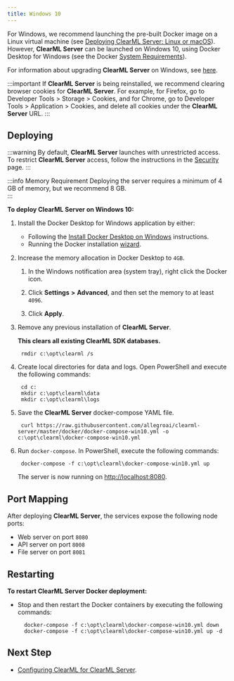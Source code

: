```yaml
---
title: Windows 10
---
```


For Windows, we recommend launching the pre-built Docker image on a Linux virtual machine (see [Deploying ClearML Server: Linux or macOS](clearml_server_linux_mac.md)). 
However, **ClearML Server** can be launched on Windows 10, using Docker Desktop for Windows (see the Docker [System Requirements](https://docs.docker.com/docker-for-windows/install/#system-requirements)).

For information about upgrading **ClearML Server** on Windows, see [here](upgrade_server_win.md).

:::important
If **ClearML Server** is being reinstalled, we recommend clearing browser cookies for **ClearML Server**. For example, 
for Firefox, go to Developer Tools > Storage > Cookies, and for Chrome, go to Developer Tools > Application > Cookies,
and delete all cookies under the **ClearML Server** URL.
:::

## Deploying

:::warning
By default, **ClearML Server** launches with unrestricted access. To restrict **ClearML Server** access, follow the instructions in the [Security](clearml_server_security.md) page.
:::

:::info Memory Requirement
Deploying the server requires a minimum of 4 GB of memory, but we recommend 8 GB.  
:::

**To deploy ClearML Server on Windows 10:**

1. Install the Docker Desktop for Windows application by either:

    * Following the [Install Docker Desktop on Windows](https://docs.docker.com/docker-for-windows/install/) instructions.
    * Running the Docker installation [wizard](https://hub.docker.com/?overlay=onboarding).

1. Increase the memory allocation in Docker Desktop to `4GB`.

    1. In the Windows notification area (system tray), right click the Docker icon.

    1. Click **Settings** **>** **Advanced**, and then set the memory to at least `4096`.
   
    1. Click **Apply**.
    
1. Remove any previous installation of **ClearML Server**.

    **This clears all existing ClearML SDK databases.**

        rmdir c:\opt\clearml /s

1. Create local directories for data and logs. Open PowerShell and execute the following commands:

        cd c:
        mkdir c:\opt\clearml\data
        mkdir c:\opt\clearml\logs

1. Save the **ClearML Server** docker-compose YAML file.
 
        curl https://raw.githubusercontent.com/allegroai/clearml-server/master/docker/docker-compose-win10.yml -o c:\opt\clearml\docker-compose-win10.yml
 
1. Run `docker-compose`. In PowerShell, execute the following commands:

        docker-compose -f c:\opt\clearml\docker-compose-win10.yml up
   
    The server is now running on [http://localhost:8080](http://localhost:8080).
 
## Port Mapping

After deploying **ClearML Server**, the services expose the following node ports:

* Web server on port `8080`
* API server on port `8008`
* File server on port `8081`

## Restarting

**To restart ClearML Server Docker deployment:**

* Stop and then restart the Docker containers by executing the following commands:

        docker-compose -f c:\opt\clearml\docker-compose-win10.yml down
        docker-compose -f c:\opt\clearml\docker-compose-win10.yml up -d


## Next Step

* [Configuring ClearML for ClearML Server](clearml_config_for_clearml_server.md).